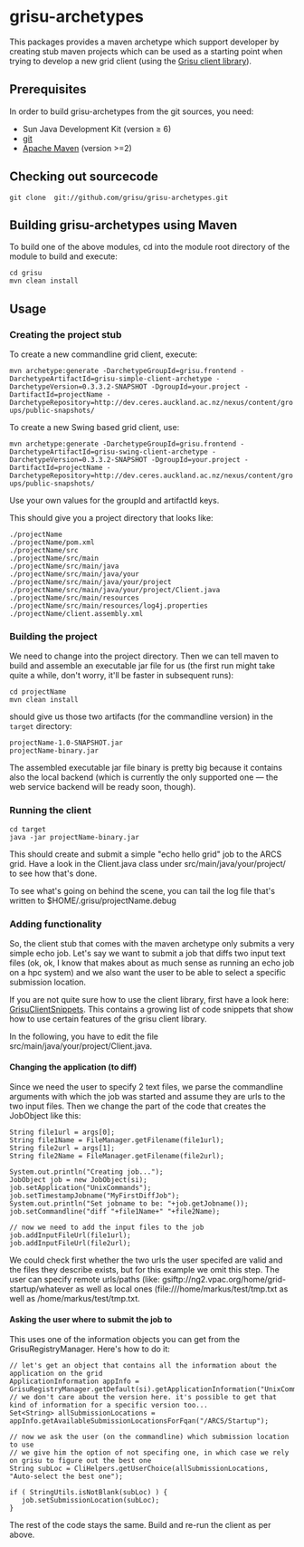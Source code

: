 grisu-archetypes
==============

This packages provides a maven archetype which support developer by creating stub maven projects which can be used as a starting point when trying to develop a new grid client (using the [Grisu client library](https://github.com/grisu/grisu/wiki/Grisu-client-library)).

Prerequisites
---------------------

In order to build grisu-archetypes from the git sources, you need: 

- Sun Java Development Kit (version ≥ 6)
- [git](http://git-scm.com) 
- [Apache Maven](http://maven.apache.org) (version >=2)

Checking out sourcecode
-------------------------------------

 `git clone  git://github.com/grisu/grisu-archetypes.git`

Building grisu-archetypes using Maven
------------------------------------------

To build one of the above modules, cd into the module root directory of the module to build and execute: 

    cd grisu
    mvn clean install
    
Usage
---------

### Creating the project stub ###

To create a new commandline grid client, execute:

`mvn archetype:generate -DarchetypeGroupId=grisu.frontend -DarchetypeArtifactId=grisu-simple-client-archetype -DarchetypeVersion=0.3.3.2-SNAPSHOT -DgroupId=your.project -DartifactId=projectName -DarchetypeRepository=http://dev.ceres.auckland.ac.nz/nexus/content/groups/public-snapshots/`

To create a new Swing based grid client, use:

`mvn archetype:generate -DarchetypeGroupId=grisu.frontend -DarchetypeArtifactId=grisu-swing-client-archetype -DarchetypeVersion=0.3.3.2-SNAPSHOT -DgroupId=your.project -DartifactId=projectName -DarchetypeRepository=http://dev.ceres.auckland.ac.nz/nexus/content/groups/public-snapshots/`

Use your own values for the groupId and artifactId keys.

This should give you a project directory that looks like:

    ./projectName
    ./projectName/pom.xml
    ./projectName/src
    ./projectName/src/main
    ./projectName/src/main/java
    ./projectName/src/main/java/your
    ./projectName/src/main/java/your/project
    ./projectName/src/main/java/your/project/Client.java
    ./projectName/src/main/resources
    ./projectName/src/main/resources/log4j.properties
    ./projectName/client.assembly.xml
    
    
### Building the project ###

We need to change into the project directory. Then we can tell maven to build and assemble an executable jar file for us (the first run might take quite a while, don't worry, it'll be faster in subsequent runs):

    cd projectName
    mvn clean install
    
should give us those two artifacts (for the commandline version) in the `target` directory:

    projectName-1.0-SNAPSHOT.jar
    projectName-binary.jar
    
The assembled executable jar file binary is pretty big because it contains also the local backend (which is currently the only supported one — the web service backend will be ready soon, though).

### Running the client ###

    cd target
    java -jar projectName-binary.jar
    
This should create and submit a simple "echo hello grid" job to the ARCS grid. Have a look in the Client.java class under src/main/java/your/project/ to see how that's done.

To see what's going on behind the scene, you can tail the log file that's written to $HOME/.grisu/projectName.debug

### Adding functionality ###

So, the client stub that comes with the maven archetype only submits a very simple echo job. Let's say we want to submit a job that diffs two input text files (ok, ok, I know that makes about as much sense as running an echo job on a hpc system) and we also want the user to be able to select a specific submission location.

If you are not quite sure how to use the client library, first have a look here: [GrisuClientSnippets](https://github.com/grisu/grisu/wiki/GrisuClientSnippets). This contains a growing list of code snippets that show how to use certain features of the grisu client library.

In the following, you have to edit the file src/main/java/your/project/Client.java.

#### Changing the application (to diff) ####

Since we need the user to specify 2 text files, we parse the commandline arguments with which the job was started and assume they are urls to the two input files. Then we change the part of the code that creates the JobObject like this:

    String file1url = args[0];
    String file1Name = FileManager.getFilename(file1url);
    String file2url = args[1];
    String file2Name = FileManager.getFilename(file2url);
    
    System.out.println("Creating job...");
    JobObject job = new JobObject(si);
    job.setApplication("UnixCommands");
    job.setTimestampJobname("MyFirstDiffJob");
    System.out.println("Set jobname to be: "+job.getJobname());
    job.setCommandline("diff "+file1Name+" "+file2Name);
    		
    // now we need to add the input files to the job
    job.addInputFileUrl(file1url);
    job.addInputFileUrl(file2url);

We could check first whether the two urls the user specifed are valid and the files they describe exists, but for this example we omit this step. The user can specify remote urls/paths (like: gsiftp://ng2.vpac.org/home/grid-startup/whatever as well as local ones (file:///home/markus/test/tmp.txt as well as /home/markus/test/tmp.txt.

#### Asking the user where to submit the job to

This uses one of the information objects you can get from the GrisuRegistryManager. Here's how to do it:

    // let's get an object that contains all the information about the application on the grid
    ApplicationInformation appInfo = GrisuRegistryManager.getDefault(si).getApplicationInformation("UnixCommands");
    // we don't care about the version here. it's possible to get that kind of information for a specific version too...
    Set<String> allSubmissionLocations = appInfo.getAvailableSubmissionLocationsForFqan("/ARCS/Startup");
    		
    // now we ask the user (on the commandline) which submission location to use
    // we give him the option of not specifing one, in which case we rely on grisu to figure out the best one
    String subLoc = CliHelpers.getUserChoice(allSubmissionLocations, "Auto-select the best one");
    
    if ( StringUtils.isNotBlank(subLoc) ) {
       job.setSubmissionLocation(subLoc);
    }

The rest of the code stays the same. Build and re-run the client as per above.


